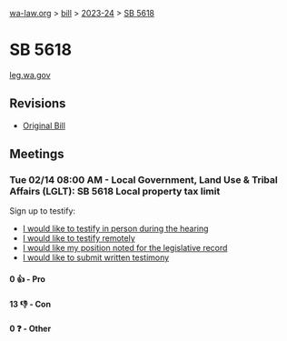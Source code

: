 [wa-law.org](/) > [bill](/bill/) > [2023-24](/bill/2023-24/) > [SB 5618](/bill/2023-24/sb/5618/)

# SB 5618
[leg.wa.gov](https://app.leg.wa.gov/billsummary?BillNumber=5618&Year=2023&Initiative=false)

## Revisions
* [Original Bill](1/)

## Meetings
### Tue 02/14 08:00 AM - Local Government, Land Use & Tribal Affairs (LGLT): SB 5618 Local property tax limit
Sign up to testify:
* [I would like to testify in person during the hearing](https://app.leg.wa.gov/csi/Testifier/Add?chamber=House&mId=30684&aId=150837&caId=21497&tId=1)
* [I would like to testify remotely](https://app.leg.wa.gov/csi/Testifier/Add?chamber=House&mId=30684&aId=150837&caId=21497&tId=2)
* [I would like my position noted for the legislative record](https://app.leg.wa.gov/csi/Testifier/Add?chamber=House&mId=30684&aId=150837&caId=21497&tId=3)
* [I would like to submit written testimony](https://app.leg.wa.gov/csi/Testifier/Add?chamber=House&mId=30684&aId=150837&caId=21497&tId=4)

#### 0 👍 - Pro

#### 13 👎 - Con

#### 0 ❓ - Other
